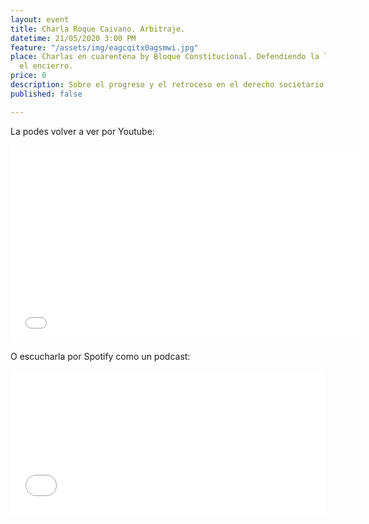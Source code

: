 ```yaml
---
layout: event
title: Charla Roque Caivano. Arbitraje.
datetime: 21/05/2020 3:00 PM
feature: "/assets/img/eagcqitx0agsmwi.jpg"
place: Charlas en cuarentena by Bloque Constitucional. Defendiendo la libertad desde
  el encierro.
price: 0
description: Sobre el progreso y el retroceso en el derecho societario argentino
published: false

---
```

La podes volver a ver por Youtube:

<iframe width="560" height="315" src="[https://www.youtube.com/embed/b8ItdoiqInY](https://www.youtube.com/embed/b8ItdoiqInY "https://www.youtube.com/embed/b8ItdoiqInY")" frameborder="0" allow="accelerometer; autoplay; encrypted-media; gyroscope; picture-in-picture" allowfullscreen></iframe>

O escucharla por Spotify como un podcast:

<iframe src="[https://open.spotify.com/embed-podcast/episode/19ziOZlY0MytmmnYPIszXk](https://open.spotify.com/embed-podcast/episode/19ziOZlY0MytmmnYPIszXk "https://open.spotify.com/embed-podcast/episode/19ziOZlY0MytmmnYPIszXk")" width="100%" height="232" frameborder="0" allowtransparency="true" allow="encrypted-media"></iframe>